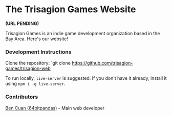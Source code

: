 # The Trisagion Games Website

**(URL PENDING)**

Trisagion Games is an indie game development organization based in the Bay Area. Here's our website!

### Development Instructions

Clone the repository: `git clone https://github.com/trisagion-games/trisagion-web

To run locally, `live-server` is suggested. If you don't have it already, install it using `npm i -g live-server`.

### Contributors

[Ben Cuan (64bitpandas)](https://github.com/64bitpandas) - Main web developer

